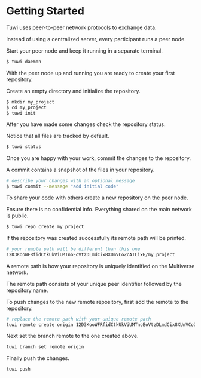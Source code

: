 # Getting Started

Tuwi uses peer-to-peer network protocols to exchange data. 

Instead of using a centralized server, every participant runs a peer node.

Start your peer node and keep it running in a separate terminal.

```bash
$ tuwi daemon
```

With the peer node up and running you are ready to create your first repository.

Create an empty directory and initialize the repository.

```bash
$ mkdir my_project
$ cd my_project
$ tuwi init
```

After you have made some changes check the repository status.

Notice that all files are tracked by default.

```bash
$ tuwi status
```

Once you are happy with your work, commit the changes to the repository.

A commit contains a snapshot of the files in your repository.

```bash
# describe your changes with an optional message
$ tuwi commit --message "add initial code"
```

To share your code with others create a new repository on the peer node.

Ensure there is no confidential info. Everything shared on the main network is public.

```bash
$ tuwi repo create my_project
```

If the repository was created successfully its remote path will be printed.

```bash
# your remote path will be different than this one
12D3KooWFRfidCtkUkViUMTnoEoVtzDLmdCix8XUmVCoZcATLixG/my_project
```

A remote path is how your repository is uniquely identified on the Multiverse network.

The remote path consists of your unique peer identifier followed by the repository name.

To push changes to the new remote repository, first add the remote to the repository.

```bash
# replace the remote path with your unique remote path
tuwi remote create origin 12D3KooWFRfidCtkUkViUMTnoEoVtzDLmdCix8XUmVCoZcATLixG/my_project
```

Next set the branch remote to the one created above.

```bash
tuwi branch set remote origin
```

Finally push the changes.

```bash
tuwi push
```
